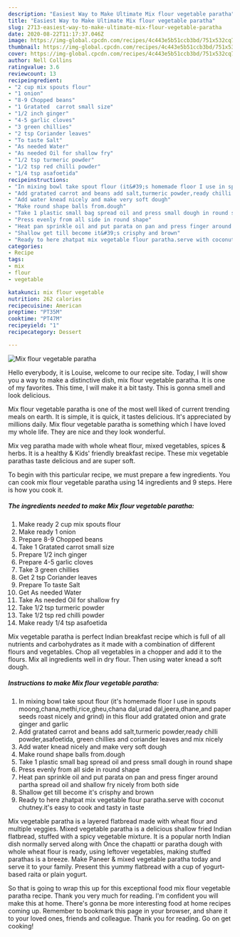 ```yaml
---
description: "Easiest Way to Make Ultimate Mix flour vegetable paratha"
title: "Easiest Way to Make Ultimate Mix flour vegetable paratha"
slug: 2713-easiest-way-to-make-ultimate-mix-flour-vegetable-paratha
date: 2020-08-22T11:17:37.046Z
image: https://img-global.cpcdn.com/recipes/4c443e5b51ccb3bd/751x532cq70/mix-flour-vegetable-paratha-recipe-main-photo.jpg
thumbnail: https://img-global.cpcdn.com/recipes/4c443e5b51ccb3bd/751x532cq70/mix-flour-vegetable-paratha-recipe-main-photo.jpg
cover: https://img-global.cpcdn.com/recipes/4c443e5b51ccb3bd/751x532cq70/mix-flour-vegetable-paratha-recipe-main-photo.jpg
author: Nell Collins
ratingvalue: 3.6
reviewcount: 13
recipeingredient:
- "2 cup mix spouts flour"
- "1 onion"
- "8-9 Chopped beans"
- "1 Gratated  carrot small size"
- "1/2 inch ginger"
- "4-5 garlic cloves"
- "3 green chillies"
- "2 tsp Coriander leaves"
- "To taste Salt"
- "As needed Water"
- "As needed Oil for shallow fry"
- "1/2 tsp turmeric powder"
- "1/2 tsp red chilli powder"
- "1/4 tsp asafoetida"
recipeinstructions:
- "In mixing bowl take spout flour (it&#39;s homemade floor I use in spouts moong,chana,methi,rice,gheu,chana dal,urad dal,jeera,dhane,and paper seeds roast nicely and grind) in this flour add gratated onion and grate ginger and garlic"
- "Add gratated carrot and beans add salt,turmeric powder,ready chilli powder,asafoetida, green chillies and coriander leaves and mix nicely"
- "Add water knead nicely and make very soft dough"
- "Make round shape balls from.dough"
- "Take 1 plastic small bag spread oil and press small dough in round shape"
- "Press evenly from all side in round shape"
- "Heat pan sprinkle oil and put parata on pan and press finger around partha spread oil and shallow fry nicely from both side"
- "Shallow get till become it&#39;s crisphy and brown"
- "Ready to here zhatpat mix vegetable flour paratha.serve with coconut chutney.it&#39;s easy to cook and tasty in taste"
categories:
- Recipe
tags:
- mix
- flour
- vegetable

katakunci: mix flour vegetable 
nutrition: 262 calories
recipecuisine: American
preptime: "PT35M"
cooktime: "PT47M"
recipeyield: "1"
recipecategory: Dessert

---
```



![Mix flour vegetable paratha](https://img-global.cpcdn.com/recipes/4c443e5b51ccb3bd/751x532cq70/mix-flour-vegetable-paratha-recipe-main-photo.jpg)

Hello everybody, it is Louise, welcome to our recipe site. Today, I will show you a way to make a distinctive dish, mix flour vegetable paratha. It is one of my favorites. This time, I will make it a bit tasty. This is gonna smell and look delicious.

Mix flour vegetable paratha is one of the most well liked of current trending meals on earth. It is simple, it is quick, it tastes delicious. It's appreciated by millions daily. Mix flour vegetable paratha is something which I have loved my whole life. They are nice and they look wonderful.

Mix veg paratha made with whole wheat flour, mixed vegetables, spices &amp; herbs. It is a healthy &amp; Kids&#39; friendly breakfast recipe. These mix vegetable parathas taste delicious and are super soft.


To begin with this particular recipe, we must prepare a few ingredients. You can cook mix flour vegetable paratha using 14 ingredients and 9 steps. Here is how you cook it.

<!--inarticleads1-->

##### The ingredients needed to make Mix flour vegetable paratha:

1. Make ready 2 cup mix spouts flour
1. Make ready 1 onion
1. Prepare 8-9 Chopped beans
1. Take 1 Gratated  carrot small size
1. Prepare 1/2 inch ginger
1. Prepare 4-5 garlic cloves
1. Take 3 green chillies
1. Get 2 tsp Coriander leaves
1. Prepare To taste Salt
1. Get As needed Water
1. Take As needed Oil for shallow fry
1. Take 1/2 tsp turmeric powder
1. Take 1/2 tsp red chilli powder
1. Make ready 1/4 tsp asafoetida


Mix vegetable paratha is perfect Indian breakfast recipe which is full of all nutrients and carbohydrates as it made with a combination of different flours and vegetables. Chop all vegetables in a chopper and add it to the flours. Mix all ingredients well in dry flour. Then using water knead a soft dough. 

<!--inarticleads2-->

##### Instructions to make Mix flour vegetable paratha:

1. In mixing bowl take spout flour (it&#39;s homemade floor I use in spouts moong,chana,methi,rice,gheu,chana dal,urad dal,jeera,dhane,and paper seeds roast nicely and grind) in this flour add gratated onion and grate ginger and garlic
1. Add gratated carrot and beans add salt,turmeric powder,ready chilli powder,asafoetida, green chillies and coriander leaves and mix nicely
1. Add water knead nicely and make very soft dough
1. Make round shape balls from.dough
1. Take 1 plastic small bag spread oil and press small dough in round shape
1. Press evenly from all side in round shape
1. Heat pan sprinkle oil and put parata on pan and press finger around partha spread oil and shallow fry nicely from both side
1. Shallow get till become it&#39;s crisphy and brown
1. Ready to here zhatpat mix vegetable flour paratha.serve with coconut chutney.it&#39;s easy to cook and tasty in taste


Mix vegetable paratha is a layered flatbread made with wheat flour and multiple veggies. Mixed vegetable paratha is a delicious shallow fried Indian flatbread, stuffed with a spicy vegetable mixture. It is a popular north Indian dish normally served along with Once the chapatti or paratha dough with whole wheat flour is ready, using leftover vegetables, making stuffed parathas is a breeze. Make Paneer &amp; mixed vegetable paratha today and serve it to your family. Present this yummy flatbread with a cup of yogurt-based raita or plain yogurt. 

So that is going to wrap this up for this exceptional food mix flour vegetable paratha recipe. Thank you very much for reading. I'm confident you will make this at home. There's gonna be more interesting food at home recipes coming up. Remember to bookmark this page in your browser, and share it to your loved ones, friends and colleague. Thank you for reading. Go on get cooking!

